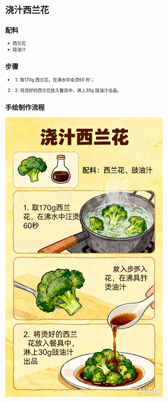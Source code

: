 # 浇汁西兰花

## 配料

- 西兰花
- 豉油汁

## 步骤

- 1. 取170g 西兰花，在沸水中汆烫60 秒；
2. 2. 将烫好的西兰花放入餐具中，淋上30g 豉油汁出品。

## 手绘制作流程

![手绘制作流程](../images/烫菜/浇汁西兰花.jpg)
